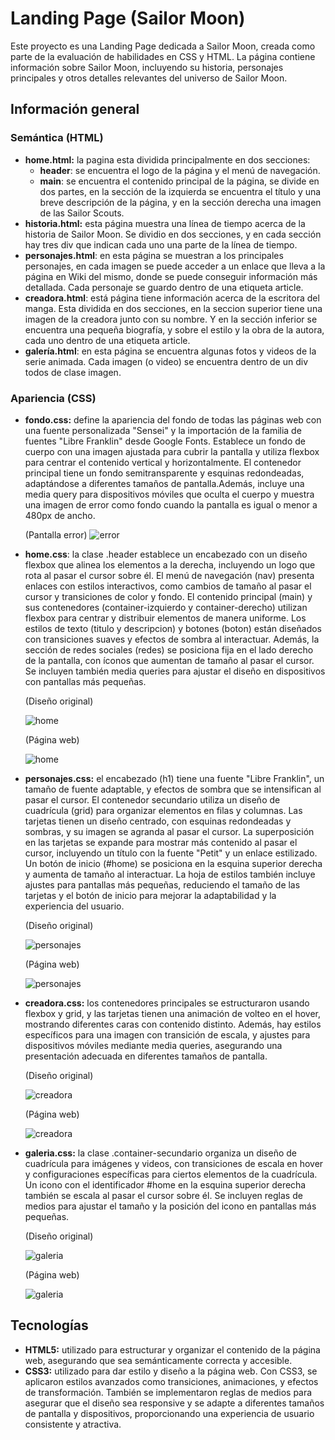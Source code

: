 # Landing Page (Sailor Moon) 
Este proyecto es una Landing Page dedicada a Sailor Moon, creada como parte de la evaluación de habilidades en CSS y HTML. La página contiene información sobre Sailor Moon, incluyendo su historia, personajes principales y otros detalles relevantes del universo de Sailor Moon.
## Información general 
### Semántica (HTML) 
- **home.html:** la pagina esta dividida principalmente en dos secciones:
  - **header**: se encuentra el logo de la página y el menú de navegación.
  - **main**: se encuentra el contenido principal de la página, se divide en dos partes, en la sección de la izquierda se encuentra el título y una breve descripción de la página, y en la sección derecha una imagen de las Sailor Scouts.
- **historia.html:** esta página muestra una línea de tiempo acerca de la historia de Sailor Moon. Se dividio en dos secciones, y en cada sección hay tres div que indican cada uno una parte de la línea de tiempo. 
- **personajes.html**: en esta página se muestran a los principales personajes, en cada imagen se puede acceder a un enlace que lleva a la página en Wiki del mismo, donde se puede conseguir información más detallada. Cada personaje se guardo dentro de una etiqueta article.
- **creadora.html**: está página tiene información acerca de la escritora del manga. Esta dividida en dos secciones, en la seccion superior tiene una imagen de la creadora junto con su nombre. Y en la sección inferior se encuentra una pequeña biografía, y sobre el estilo y la obra de la autora, cada uno dentro de una etiqueta article.
- **galería.html**: en esta página se encuentra algunas fotos y videos de la serie animada. Cada imagen (o video) se encuentra dentro de un div todos de clase imagen. 
### Apariencia (CSS) 
- **fondo.css:** define la apariencia del fondo de todas las páginas web con una fuente personalizada "Sensei" y la importación de la familia de fuentes "Libre Franklin" desde Google Fonts. Establece un fondo de cuerpo con una imagen ajustada para cubrir la pantalla y utiliza flexbox para centrar el contenido vertical y horizontalmente. El contenedor principal tiene un fondo semitransparente y esquinas redondeadas, adaptándose a diferentes tamaños de pantalla.Además, incluye una media query para dispositivos móviles que oculta el cuerpo y muestra una imagen de error como fondo cuando la pantalla es igual o menor a 480px de ancho.

  (Pantalla error)
  ![error](/imagenes-readme/error-movil.png)
  
- **home.css**: la clase .header establece un encabezado con un diseño flexbox que alinea los elementos a la derecha, incluyendo un logo que rota al pasar el cursor sobre él. El menú de navegación (nav) presenta enlaces con estilos interactivos, como cambios de tamaño al pasar el cursor y transiciones de color y fondo. El contenido principal (main) y sus contenedores (container-izquierdo y container-derecho) utilizan flexbox para centrar y distribuir elementos de manera uniforme. Los estilos de texto (titulo y descripcion) y botones (boton) están diseñados con transiciones suaves y efectos de sombra al interactuar. Además, la sección de redes sociales (redes) se posiciona fija en el lado derecho de la pantalla, con íconos que aumentan de tamaño al pasar el cursor. Se incluyen también media queries para ajustar el diseño en dispositivos con pantallas más pequeñas.

  (Diseño original)
  
   ![home](/imagenes-readme/home-can.png)
  
  (Página web)
  
  ![home](/imagenes-readme/home-pag.png)
  
- **personajes.css:** el encabezado (h1) tiene una fuente "Libre Franklin", un tamaño de fuente adaptable, y efectos de sombra que se intensifican al pasar el cursor. El contenedor secundario utiliza un diseño de cuadrícula (grid) para organizar elementos en filas y columnas. Las tarjetas tienen un diseño centrado, con esquinas redondeadas y sombras, y su imagen se agranda al pasar el cursor. La superposición en las tarjetas se expande para mostrar más contenido al pasar el cursor, incluyendo un título con la fuente "Petit" y un enlace estilizado. Un botón de inicio (#home) se posiciona en la esquina superior derecha y aumenta de tamaño al interactuar. La hoja de estilos también incluye ajustes para pantallas más pequeñas, reduciendo el tamaño de las tarjetas y el botón de inicio para mejorar la adaptabilidad y la experiencia del usuario.

  (Diseño original)
  
  ![personajes](/imagenes-readme/personajes-can.png)
  
  (Página web)
  
  ![personajes](/imagenes-readme/personajes-pag.png)
  
- **creadora.css:** los contenedores principales se estructuraron usando flexbox y grid, y las tarjetas tienen una animación de volteo en el hover, mostrando diferentes caras con contenido distinto. Además, hay estilos específicos para una imagen con transición de escala, y ajustes para dispositivos móviles mediante media queries, asegurando una presentación adecuada en diferentes tamaños de pantalla.
   
  (Diseño original)
  
  ![creadora](/imagenes-readme/creadora-can.png)
  
  (Página web)
  
  ![creadora](/imagenes-readme/creadora-pag.png)
  
- **galeria.css:** la clase .container-secundario organiza un diseño de cuadrícula para imágenes y videos, con transiciones de escala en hover y configuraciones específicas para ciertos elementos de la cuadrícula. Un icono con el identificador #home en la esquina superior derecha también se escala al pasar el cursor sobre él. Se incluyen reglas de medios para ajustar el tamaño y la posición del icono en pantallas más pequeñas.
   
  (Diseño original)
  
  ![galeria](/imagenes-readme/galeria-can.png)
  
  (Página web)
  
  ![galeria](/imagenes-readme/galeria-pag.png)
  
## Tecnologías 
- **HTML5:** utilizado para estructurar y organizar el contenido de la página web, asegurando que sea semánticamente correcta y accesible. 
- **CSS3:** utilizado para dar estilo y diseño a la página web. Con CSS3, se aplicaron estilos avanzados como transiciones, animaciones, y efectos de transformación. También se implementaron reglas de medios para asegurar que el diseño sea responsive y se adapte a diferentes tamaños de pantalla y dispositivos, proporcionando una experiencia de usuario consistente y atractiva.
